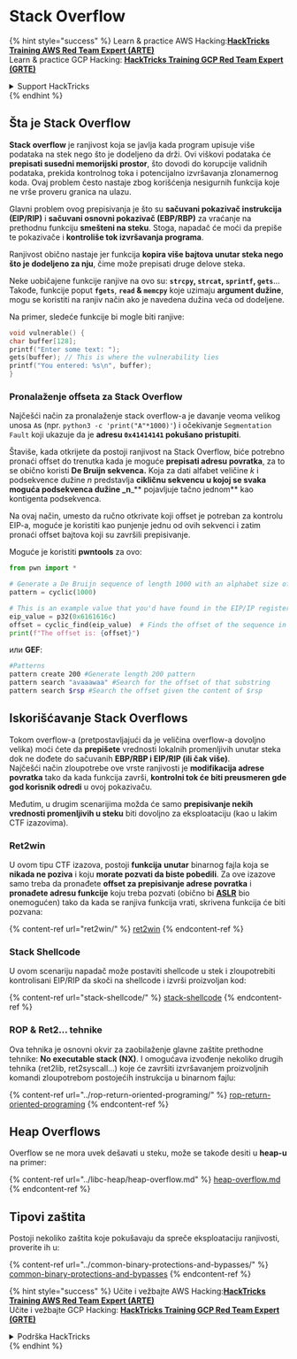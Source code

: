 # Stack Overflow

{% hint style="success" %}
Learn & practice AWS Hacking:<img src="/.gitbook/assets/arte.png" alt="" data-size="line">[**HackTricks Training AWS Red Team Expert (ARTE)**](https://training.hacktricks.xyz/courses/arte)<img src="/.gitbook/assets/arte.png" alt="" data-size="line">\
Learn & practice GCP Hacking: <img src="/.gitbook/assets/grte.png" alt="" data-size="line">[**HackTricks Training GCP Red Team Expert (GRTE)**<img src="/.gitbook/assets/grte.png" alt="" data-size="line">](https://training.hacktricks.xyz/courses/grte)

<details>

<summary>Support HackTricks</summary>

* Check the [**subscription plans**](https://github.com/sponsors/carlospolop)!
* **Join the** 💬 [**Discord group**](https://discord.gg/hRep4RUj7f) or the [**telegram group**](https://t.me/peass) or **follow** us on **Twitter** 🐦 [**@hacktricks\_live**](https://twitter.com/hacktricks\_live)**.**
* **Share hacking tricks by submitting PRs to the** [**HackTricks**](https://github.com/carlospolop/hacktricks) and [**HackTricks Cloud**](https://github.com/carlospolop/hacktricks-cloud) github repos.

</details>
{% endhint %}

## Šta je Stack Overflow

**Stack overflow** je ranjivost koja se javlja kada program upisuje više podataka na stek nego što je dodeljeno da drži. Ovi viškovi podataka će **prepisati susedni memorijski prostor**, što dovodi do korupcije validnih podataka, prekida kontrolnog toka i potencijalno izvršavanja zlonamernog koda. Ovaj problem često nastaje zbog korišćenja nesigurnih funkcija koje ne vrše proveru granica na ulazu.

Glavni problem ovog prepisivanja je što su **sačuvani pokazivač instrukcija (EIP/RIP)** i **sačuvani osnovni pokazivač (EBP/RBP)** za vraćanje na prethodnu funkciju **smešteni na steku**. Stoga, napadač će moći da prepiše te pokazivače i **kontroliše tok izvršavanja programa**.

Ranjivost obično nastaje jer funkcija **kopira više bajtova unutar steka nego što je dodeljeno za nju**, čime može prepisati druge delove steka.

Neke uobičajene funkcije ranjive na ovo su: **`strcpy`, `strcat`, `sprintf`, `gets`**... Takođe, funkcije poput **`fgets`**, **`read` & `memcpy`** koje uzimaju **argument dužine**, mogu se koristiti na ranjiv način ako je navedena dužina veća od dodeljene.

Na primer, sledeće funkcije bi mogle biti ranjive:
```c
void vulnerable() {
char buffer[128];
printf("Enter some text: ");
gets(buffer); // This is where the vulnerability lies
printf("You entered: %s\n", buffer);
}
```
### Pronalaženje offseta za Stack Overflow

Najčešći način za pronalaženje stack overflow-a je davanje veoma velikog unosa `A`s (npr. `python3 -c 'print("A"*1000)'`) i očekivanje `Segmentation Fault` koji ukazuje da je **adresu `0x41414141` pokušano pristupiti**.

Štaviše, kada otkrijete da postoji ranjivost na Stack Overflow, biće potrebno pronaći offset do trenutka kada je moguće **prepisati adresu povratka**, za to se obično koristi **De Bruijn sekvenca.** Koja za dati alfabet veličine _k_ i podsekvence dužine _n_ predstavlja **cikličnu sekvencu u kojoj se svaka moguća podsekvenca dužine \_n**\_\*\* pojavljuje tačno jednom\*\* kao kontigenta podsekvenca.

Na ovaj način, umesto da ručno otkrivate koji offset je potreban za kontrolu EIP-a, moguće je koristiti kao punjenje jednu od ovih sekvenci i zatim pronaći offset bajtova koji su završili prepisivanje. 

Moguće je koristiti **pwntools** za ovo:
```python
from pwn import *

# Generate a De Bruijn sequence of length 1000 with an alphabet size of 256 (byte values)
pattern = cyclic(1000)

# This is an example value that you'd have found in the EIP/IP register upon crash
eip_value = p32(0x6161616c)
offset = cyclic_find(eip_value)  # Finds the offset of the sequence in the De Bruijn pattern
print(f"The offset is: {offset}")
```
или **GEF**:
```bash
#Patterns
pattern create 200 #Generate length 200 pattern
pattern search "avaaawaa" #Search for the offset of that substring
pattern search $rsp #Search the offset given the content of $rsp
```
## Iskorišćavanje Stack Overflows

Tokom overflow-a (pretpostavljajući da je veličina overflow-a dovoljno velika) moći ćete da **prepišete** vrednosti lokalnih promenljivih unutar steka dok ne dođete do sačuvanih **EBP/RBP i EIP/RIP (ili čak više)**.\
Najčešći način zloupotrebe ove vrste ranjivosti je **modifikacija adrese povratka** tako da kada funkcija završi, **kontrolni tok će biti preusmeren gde god korisnik odredi** u ovoj pokazivaču.

Međutim, u drugim scenarijima možda će samo **prepisivanje nekih vrednosti promenljivih u steku** biti dovoljno za eksploataciju (kao u lakim CTF izazovima).

### Ret2win

U ovom tipu CTF izazova, postoji **funkcija** **unutar** binarnog fajla koja se **nikada ne poziva** i koju **morate pozvati da biste pobedili**. Za ove izazove samo treba da pronađete **offset za prepisivanje adrese povratka** i **pronađete adresu funkcije** koju treba pozvati (obično bi [**ASLR**](../common-binary-protections-and-bypasses/aslr/) bio onemogućen) tako da kada se ranjiva funkcija vrati, skrivena funkcija će biti pozvana:

{% content-ref url="ret2win/" %}
[ret2win](ret2win/)
{% endcontent-ref %}

### Stack Shellcode

U ovom scenariju napadač može postaviti shellcode u stek i zloupotrebiti kontrolisani EIP/RIP da skoči na shellcode i izvrši proizvoljan kod:

{% content-ref url="stack-shellcode/" %}
[stack-shellcode](stack-shellcode/)
{% endcontent-ref %}

### ROP & Ret2... tehnike

Ova tehnika je osnovni okvir za zaobilaženje glavne zaštite prethodne tehnike: **No executable stack (NX)**. I omogućava izvođenje nekoliko drugih tehnika (ret2lib, ret2syscall...) koje će završiti izvršavanjem proizvoljnih komandi zloupotrebom postojećih instrukcija u binarnom fajlu:

{% content-ref url="../rop-return-oriented-programing/" %}
[rop-return-oriented-programing](../rop-return-oriented-programing/)
{% endcontent-ref %}

## Heap Overflows

Overflow se ne mora uvek dešavati u steku, može se takođe desiti u **heap-u** na primer:

{% content-ref url="../libc-heap/heap-overflow.md" %}
[heap-overflow.md](../libc-heap/heap-overflow.md)
{% endcontent-ref %}

## Tipovi zaštita

Postoji nekoliko zaštita koje pokušavaju da spreče eksploataciju ranjivosti, proverite ih u:

{% content-ref url="../common-binary-protections-and-bypasses/" %}
[common-binary-protections-and-bypasses](../common-binary-protections-and-bypasses/)
{% endcontent-ref %}

{% hint style="success" %}
Učite i vežbajte AWS Hacking:<img src="/.gitbook/assets/arte.png" alt="" data-size="line">[**HackTricks Training AWS Red Team Expert (ARTE)**](https://training.hacktricks.xyz/courses/arte)<img src="/.gitbook/assets/arte.png" alt="" data-size="line">\
Učite i vežbajte GCP Hacking: <img src="/.gitbook/assets/grte.png" alt="" data-size="line">[**HackTricks Training GCP Red Team Expert (GRTE)**<img src="/.gitbook/assets/grte.png" alt="" data-size="line">](https://training.hacktricks.xyz/courses/grte)

<details>

<summary>Podrška HackTricks</summary>

* Proverite [**planove pretplate**](https://github.com/sponsors/carlospolop)!
* **Pridružite se** 💬 [**Discord grupi**](https://discord.gg/hRep4RUj7f) ili [**telegram grupi**](https://t.me/peass) ili **pratite** nas na **Twitter-u** 🐦 [**@hacktricks\_live**](https://twitter.com/hacktricks\_live)**.**
* **Podelite hakerske trikove slanjem PR-ova na** [**HackTricks**](https://github.com/carlospolop/hacktricks) i [**HackTricks Cloud**](https://github.com/carlospolop/hacktricks-cloud) github repozitorijume.

</details>
{% endhint %}
